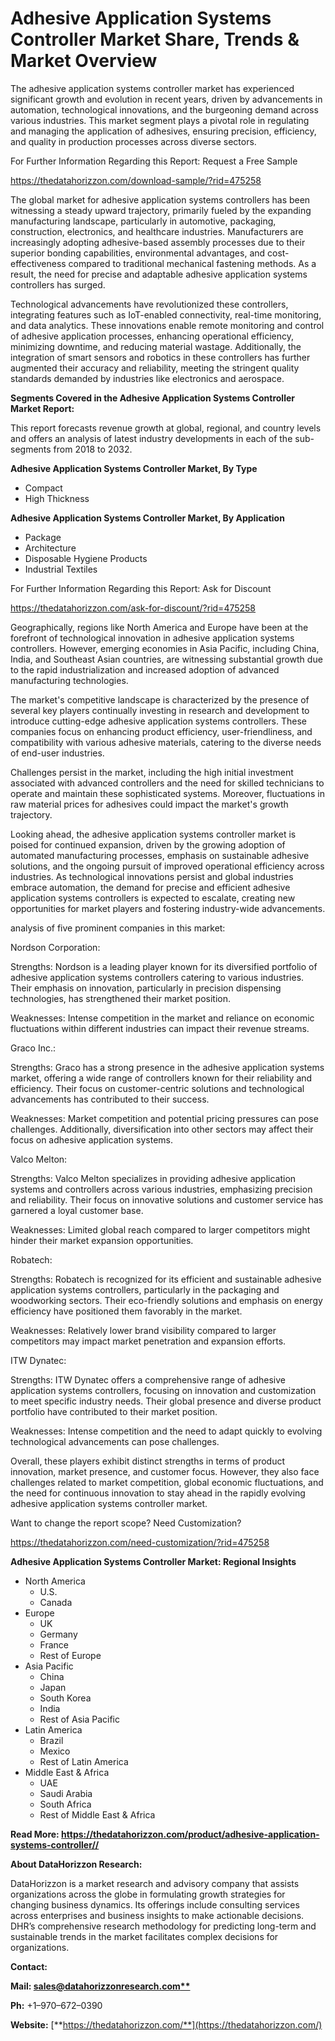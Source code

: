 ﻿# **Adhesive Application Systems Controller Market Share, Trends & Market Overview**

The adhesive application systems controller market has experienced significant growth and evolution in recent years, driven by advancements in automation, technological innovations, and the burgeoning demand across various industries. This market segment plays a pivotal role in regulating and managing the application of adhesives, ensuring precision, efficiency, and quality in production processes across diverse sectors.

For Further Information Regarding this Report: Request a Free Sample

<https://thedatahorizzon.com/download-sample/?rid=475258>

The global market for adhesive application systems controllers has been witnessing a steady upward trajectory, primarily fueled by the expanding manufacturing landscape, particularly in automotive, packaging, construction, electronics, and healthcare industries. Manufacturers are increasingly adopting adhesive-based assembly processes due to their superior bonding capabilities, environmental advantages, and cost-effectiveness compared to traditional mechanical fastening methods. As a result, the need for precise and adaptable adhesive application systems controllers has surged.

Technological advancements have revolutionized these controllers, integrating features such as IoT-enabled connectivity, real-time monitoring, and data analytics. These innovations enable remote monitoring and control of adhesive application processes, enhancing operational efficiency, minimizing downtime, and reducing material wastage. Additionally, the integration of smart sensors and robotics in these controllers has further augmented their accuracy and reliability, meeting the stringent quality standards demanded by industries like electronics and aerospace.

**Segments Covered in the Adhesive Application Systems Controller Market Report:**

This report forecasts revenue growth at global, regional, and country levels and offers an analysis of latest industry developments in each of the sub-segments from 2018 to 2032.

**Adhesive Application Systems Controller Market, By Type**

- Compact
- High Thickness

**Adhesive Application Systems Controller Market, By Application**

- Package
- Architecture
- Disposable Hygiene Products
- Industrial Textiles

For Further Information Regarding this Report: Ask for Discount

<https://thedatahorizzon.com/ask-for-discount/?rid=475258>

Geographically, regions like North America and Europe have been at the forefront of technological innovation in adhesive application systems controllers. However, emerging economies in Asia Pacific, including China, India, and Southeast Asian countries, are witnessing substantial growth due to the rapid industrialization and increased adoption of advanced manufacturing technologies.

The market's competitive landscape is characterized by the presence of several key players continually investing in research and development to introduce cutting-edge adhesive application systems controllers. These companies focus on enhancing product efficiency, user-friendliness, and compatibility with various adhesive materials, catering to the diverse needs of end-user industries.

Challenges persist in the market, including the high initial investment associated with advanced controllers and the need for skilled technicians to operate and maintain these sophisticated systems. Moreover, fluctuations in raw material prices for adhesives could impact the market's growth trajectory.

Looking ahead, the adhesive application systems controller market is poised for continued expansion, driven by the growing adoption of automated manufacturing processes, emphasis on sustainable adhesive solutions, and the ongoing pursuit of improved operational efficiency across industries. As technological innovations persist and global industries embrace automation, the demand for precise and efficient adhesive application systems controllers is expected to escalate, creating new opportunities for market players and fostering industry-wide advancements.

analysis of five prominent companies in this market:

Nordson Corporation:

Strengths: Nordson is a leading player known for its diversified portfolio of adhesive application systems controllers catering to various industries. Their emphasis on innovation, particularly in precision dispensing technologies, has strengthened their market position.

Weaknesses: Intense competition in the market and reliance on economic fluctuations within different industries can impact their revenue streams.

Graco Inc.:

Strengths: Graco has a strong presence in the adhesive application systems market, offering a wide range of controllers known for their reliability and efficiency. Their focus on customer-centric solutions and technological advancements has contributed to their success.

Weaknesses: Market competition and potential pricing pressures can pose challenges. Additionally, diversification into other sectors may affect their focus on adhesive application systems.

Valco Melton:

Strengths: Valco Melton specializes in providing adhesive application systems and controllers across various industries, emphasizing precision and reliability. Their focus on innovative solutions and customer service has garnered a loyal customer base.

Weaknesses: Limited global reach compared to larger competitors might hinder their market expansion opportunities.

Robatech:

Strengths: Robatech is recognized for its efficient and sustainable adhesive application systems controllers, particularly in the packaging and woodworking sectors. Their eco-friendly solutions and emphasis on energy efficiency have positioned them favorably in the market.

Weaknesses: Relatively lower brand visibility compared to larger competitors may impact market penetration and expansion efforts.

ITW Dynatec:

Strengths: ITW Dynatec offers a comprehensive range of adhesive application systems controllers, focusing on innovation and customization to meet specific industry needs. Their global presence and diverse product portfolio have contributed to their market position.

Weaknesses: Intense competition and the need to adapt quickly to evolving technological advancements can pose challenges.

Overall, these players exhibit distinct strengths in terms of product innovation, market presence, and customer focus. However, they also face challenges related to market competition, global economic fluctuations, and the need for continuous innovation to stay ahead in the rapidly evolving adhesive application systems controller market.

Want to change the report scope? Need Customization?

<https://thedatahorizzon.com/need-customization/?rid=475258>

**Adhesive Application Systems Controller Market: Regional Insights**

- North America
  - U.S.
  - Canada
- Europe
  - UK
  - Germany
  - France
  - Rest of Europe
- Asia Pacific
  - China
  - Japan
  - South Korea
  - India
  - Rest of Asia Pacific
- Latin America
  - Brazil
  - Mexico
  - Rest of Latin America
- Middle East & Africa
  - UAE
  - Saudi Arabia
  - South Africa
  - Rest of Middle East & Africa

**Read More: https://thedatahorizzon.com/product/adhesive-application-systems-controller//**

**About DataHorizzon Research:**

DataHorizzon is a market research and advisory company that assists organizations across the globe in formulating growth strategies for changing business dynamics. Its offerings include consulting services across enterprises and business insights to make actionable decisions. DHR’s comprehensive research methodology for predicting long-term and sustainable trends in the market facilitates complex decisions for organizations.

**Contact:**

**Mail: [sales@datahorizzonresearch.com**](mailto:sales@datahorizzonresearch.com)**

**Ph:** +1–970–672–0390

**Website:** [**https://thedatahorizzon.com/**](https://thedatahorizzon.com/)


